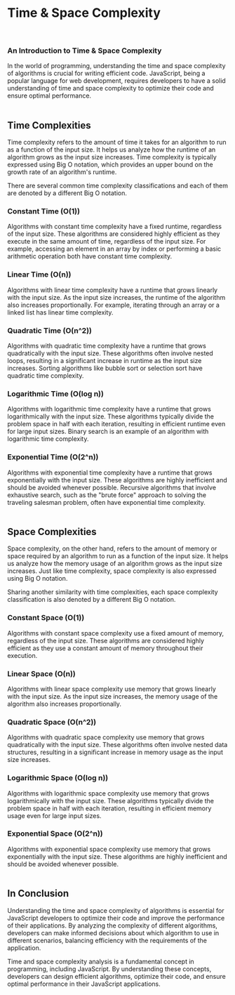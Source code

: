 # Time & Space Complexity
<br/>

### An Introduction to Time & Space Complexity
In the world of programming, understanding the time and space complexity of algorithms is crucial for writing efficient code. JavaScript, being a popular language for web development, requires developers to have a solid understanding of time and space complexity to optimize their code and ensure optimal performance.
<br/>
<br/>

## Time Complexities
Time complexity refers to the amount of time it takes for an algorithm to run as a function of the input size. It helps us analyze how the runtime of an algorithm grows as the input size increases. Time complexity is typically expressed using Big O notation, which provides an upper bound on the growth rate of an algorithm's runtime.
<br/>

There are several common time complexity classifications and each of them are denoted by a different Big O notation.
<br/>

### Constant Time (O(1))
Algorithms with constant time complexity have a fixed runtime, regardless of the input size. These algorithms are considered highly efficient as they execute in the same amount of time, regardless of the input size. For example, accessing an element in an array by index or performing a basic arithmetic operation both have constant time complexity.
<br/>

### Linear Time (O(n))
Algorithms with linear time complexity have a runtime that grows linearly with the input size. As the input size increases, the runtime of the algorithm also increases proportionally. For example, iterating through an array or a linked list has linear time complexity.
<br/>

### Quadratic Time (O(n^2))
Algorithms with quadratic time complexity have a runtime that grows quadratically with the input size. These algorithms often involve nested loops, resulting in a significant increase in runtime as the input size increases. Sorting algorithms like bubble sort or selection sort have quadratic time complexity.
<br/>

### Logarithmic Time (O(log n))
Algorithms with logarithmic time complexity have a runtime that grows logarithmically with the input size. These algorithms typically divide the problem space in half with each iteration, resulting in efficient runtime even for large input sizes. Binary search is an example of an algorithm with logarithmic time complexity.
<br/>

### Exponential Time (O(2^n))
Algorithms with exponential time complexity have a runtime that grows exponentially with the input size. These algorithms are highly inefficient and should be avoided whenever possible. Recursive algorithms that involve exhaustive search, such as the "brute force" approach to solving the traveling salesman problem, often have exponential time complexity.
<br/>
<br/>

## Space Complexities
Space complexity, on the other hand, refers to the amount of memory or space required by an algorithm to run as a function of the input size. It helps us analyze how the memory usage of an algorithm grows as the input size increases. Just like time complexity, space complexity is also expressed using Big O notation.
<br/>

Sharing another similarity with time complexities, each space complexity classification is also denoted by a different Big O notation.
<br/>

### Constant Space (O(1))
Algorithms with constant space complexity use a fixed amount of memory, regardless of the input size. These algorithms are considered highly efficient as they use a constant amount of memory throughout their execution.
<br/>

### Linear Space (O(n))
Algorithms with linear space complexity use memory that grows linearly with the input size. As the input size increases, the memory usage of the algorithm also increases proportionally.
<br/>

### Quadratic Space (O(n^2))
Algorithms with quadratic space complexity use memory that grows quadratically with the input size. These algorithms often involve nested data structures, resulting in a significant increase in memory usage as the input size increases.
<br/>

### Logarithmic Space (O(log n))
Algorithms with logarithmic space complexity use memory that grows logarithmically with the input size. These algorithms typically divide the problem space in half with each iteration, resulting in efficient memory usage even for large input sizes.
<br/>

### Exponential Space (O(2^n))
Algorithms with exponential space complexity use memory that grows exponentially with the input size. These algorithms are highly inefficient and should be avoided whenever possible.
<br/>
<br/>

## In Conclusion
Understanding the time and space complexity of algorithms is essential for JavaScript developers to optimize their code and improve the performance of their applications. By analyzing the complexity of different algorithms, developers can make informed decisions about which algorithm to use in different scenarios, balancing efficiency with the requirements of the application.
<br/>

Time and space complexity analysis is a fundamental concept in programming, including JavaScript. By understanding these concepts, developers can design efficient algorithms, optimize their code, and ensure optimal performance in their JavaScript applications.
<br/>
<br/>